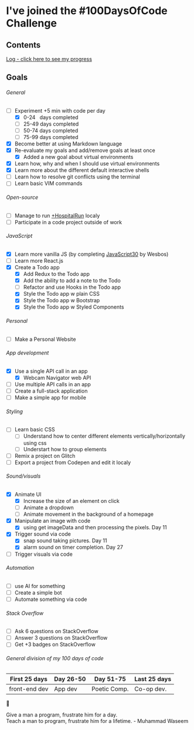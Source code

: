 # I've joined the #100DaysOfCode Challenge

## Contents

[Log - click here to see my progress](log.md)

## Goals

###### General

- [ ] Experiment +5 min with code per day
  - [x] 0-24 &nbsp;&nbsp;days completed
  - [ ] 25-49 days completed
  - [ ] 50-74 days completed
  - [ ] 75-99 days completed
- [x] Become better at using Markdown language
- [x] Re-evaluate my goals and add/remove goals at least once
  - [x] Added a new goal about virtual environments
- [x] Learn how, why and when I should use virtual environments
- [x] Learn more about the different default interactive shells
- [ ] Learn how to resolve git conflicts using the terminal
- [ ] Learn basic VIM commands

###### Open-source

- [ ] Manage to run [+HospitalRun](https://github.com/HospitalRun) localy 
- [ ] Participate in a code project outside of work

###### JavaScript

- [x] Learn more vanilla JS (by completing [JavaScript30](https://javascript30.com/) by Wesbos)
- [ ] Learn more React.js
- [x] Create a Todo app
  - [x] Add Redux to the Todo app
  - [x] Add the ability to add a note to the Todo
  - [ ] Refactor and use Hooks in the Todo app
  - [x] Style the Todo app w plain CSS
  - [x] Style the Todo app w Bootstrap
  - [x] Style the Todo app w Styled Components

###### Personal

- [ ] Make a Personal Website


###### App development

- [x] Use a single API call in an app
  - [x] Webcam Navigator web API
- [ ] Use multiple API calls in an app
- [ ] Create a full-stack application
- [ ] Make a simple app for mobile

###### Styling

- [ ] Learn basic CSS
  - [ ] Understand how to center different elements vertically/horizontally using css
  - [ ] Understart how to group elements
- [ ] Remix a project on Glitch
- [ ] Export a project from Codepen and edit it localy

###### Sound/visuals

- [x] Animate UI
  - [x] Increase the size of an element on click
  - [ ] Animate a dropdown
  - [ ] Animate movement in the background of a homepage
- [x] Manipulate an image with code
  - [x] using get imageData and then processing the pixels. Day 11
- [x] Trigger sound via code
  - [x] snap sound taking pictures. Day 11
  - [x] alarm sound on timer completion. Day 27
- [ ] Trigger visuals via code

###### Automation

- [ ] use AI for something
- [ ] Create a simple bot
- [ ] Automate something via code

###### Stack Overflow

- [ ] Ask 6 questions on StackOverflow
- [ ] Answer 3 questions on StackOverflow
- [ ] Get +3 badges on StackOverflow

###### General division of my 100 days of code

| First 25 days | Day 26-50 | Day 51-75    | Last 25 days |
| ------------- | --------- | ------------ | ------------ |
| front-end dev | App dev   | Poetic Comp. | Co-op dev.   |

:rocket:

Give a man a program, frustrate him for a day.  
Teach a man to program, frustrate him for a lifetime. - Muhammad Waseem
